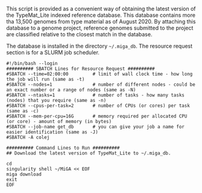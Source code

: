 This script is provided as a convenient way of obtaining the latest version of the TypeMat_Lite indexed reference database. This database contains more tha 13,500 genomes from type material as of August 2020. By attaching this database to a genome project, reference genomes submitted to the project are classified relative to the closest match in the database.

The database is installed in the directory `~/.miga_db`. The resource request section is for a SLURM job scheduler.

```
#!/bin/bash --login
########## SBATCH Lines for Resource Request ##########
#SBATCH --time=02:00:00         # limit of wall clock time - how long the job will run (same as -t)
#SBATCH --nodes=1               # number of different nodes - could be an exact number or a range of nodes (same as -N)
#SBATCH --ntasks=1              # number of tasks - how many tasks (nodes) that you require (same as -n)
#SBATCH --cpus-per-task=2       # number of CPUs (or cores) per task (same as -c)
#SBATCH --mem-per-cpu=16G       # memory required per allocated CPU (or core) - amount of memory (in bytes)
#SBATCH --job-name get_db       # you can give your job a name for easier identification (same as -J)
#SBATCH -A colej

########## Command Lines to Run ##########
## Download the latest version of TypeMat_Lite to ~/.miga_db.

cd
singularity shell ~/MiGA << EOF
miga download
exit
EOF
```
